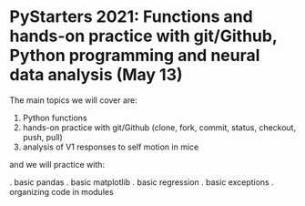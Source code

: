 # PyStarters 2021: Functions and hands-on practice with git/Github, Python programming and neural data analysis (May 13)

The main topics we will cover are:

1. Python functions
2. hands-on practice with git/Github (clone, fork, commit, status, checkout, push, pull)
3. analysis of V1 responses to self motion in mice

and we will practice with:

. basic pandas
. basic matplotlib
. basic regression
. basic exceptions
. organizing code in modules

